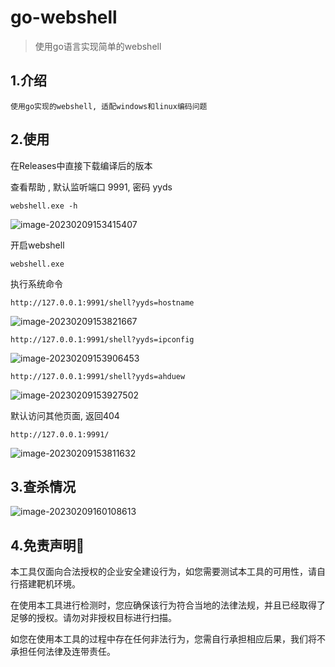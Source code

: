 # go-webshell

> 使用go语言实现简单的webshell

## 1.介绍

```
使用go实现的webshell, 适配windows和linux编码问题
```

## 2.使用

在Releases中直接下载编译后的版本

查看帮助 , 默认监听端口 9991, 密码 yyds

```
webshell.exe -h
```

![image-20230209153415407](https://note-1301783483.cos.ap-nanjing.myqcloud.com/image/image-20230209153415407.png)

开启webshell

```
webshell.exe
```

执行系统命令

```
http://127.0.0.1:9991/shell?yyds=hostname
```

![image-20230209153821667](https://note-1301783483.cos.ap-nanjing.myqcloud.com/image/image-20230209153821667.png)

```
http://127.0.0.1:9991/shell?yyds=ipconfig
```

![image-20230209153906453](https://note-1301783483.cos.ap-nanjing.myqcloud.com/image/image-20230209153906453.png)

```
http://127.0.0.1:9991/shell?yyds=ahduew
```

![image-20230209153927502](https://note-1301783483.cos.ap-nanjing.myqcloud.com/image/image-20230209153927502.png)

默认访问其他页面, 返回404

```
http://127.0.0.1:9991/
```

![image-20230209153811632](https://note-1301783483.cos.ap-nanjing.myqcloud.com/image/image-20230209153811632.png)

## 3.查杀情况

![image-20230209160108613](https://note-1301783483.cos.ap-nanjing.myqcloud.com/image/image-20230209160108613.png)

## 4.免责声明🧐

本工具仅面向合法授权的企业安全建设行为，如您需要测试本工具的可用性，请自行搭建靶机环境。

在使用本工具进行检测时，您应确保该行为符合当地的法律法规，并且已经取得了足够的授权。请勿对非授权目标进行扫描。

如您在使用本工具的过程中存在任何非法行为，您需自行承担相应后果，我们将不承担任何法律及连带责任。